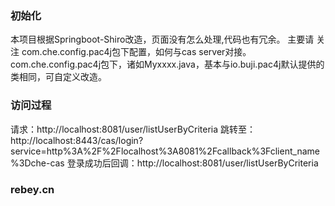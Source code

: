 ### 初始化
本项目根据Springboot-Shiro改造，页面没有怎么处理,代码也有冗余。
主要请 关注 com.che.config.pac4j包下配置，如何与cas server对接。
com.che.config.pac4j包下，诸如Myxxxx.java，基本与io.buji.pac4j默认提供的类相同，可自定义改造。

### 访问过程
请求：http://localhost:8081/user/listUserByCriteria
跳转至：http://localhost:8443/cas/login?service=http%3A%2F%2Flocalhost%3A8081%2Fcallback%3Fclient_name%3Dche-cas
登录成功后回调：http://localhost:8081/user/listUserByCriteria

### rebey.cn